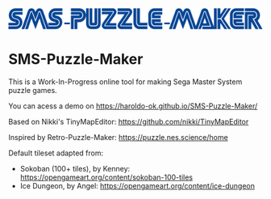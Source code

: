 ![logo](assets/sms-puzzle-maker-logo.png)
# SMS-Puzzle-Maker

This is a Work-In-Progress online tool for making Sega Master System puzzle games.

You can acess a demo on https://haroldo-ok.github.io/SMS-Puzzle-Maker/

Based on Nikki's TinyMapEditor: https://github.com/nikki/TinyMapEditor

Inspired by Retro-Puzzle-Maker: https://puzzle.nes.science/home

Default tileset adapted from:
- Sokoban (100+ tiles), by Kenney: https://opengameart.org/content/sokoban-100-tiles
- Ice Dungeon, by Angel: https://opengameart.org/content/ice-dungeon